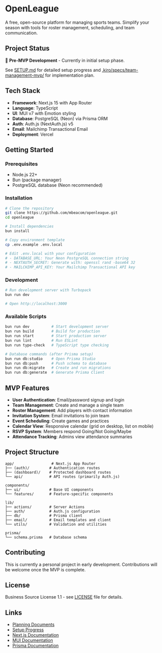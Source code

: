# OpenLeague

A free, open-source platform for managing sports teams. Simplify your season with tools for roster management, scheduling, and team communication.

## Project Status

🚧 **Pre-MVP Development** - Currently in initial setup phase.

See [SETUP.md](./SETUP.md) for detailed setup progress and [.kiro/specs/team-management-mvp/](./kiro/specs/team-management-mvp/) for implementation plan.

## Tech Stack

- **Framework**: Next.js 15 with App Router
- **Language**: TypeScript
- **UI**: MUI v7 with Emotion styling
- **Database**: PostgreSQL (Neon) via Prisma ORM
- **Auth**: Auth.js (NextAuth.js) v5
- **Email**: Mailchimp Transactional Email
- **Deployment**: Vercel

## Getting Started

### Prerequisites

- Node.js 22+
- Bun (package manager)
- PostgreSQL database (Neon recommended)

### Installation

```bash
# Clone the repository
git clone https://github.com/mbeacom/openleague.git
cd openleague

# Install dependencies
bun install

# Copy environment template
cp .env.example .env.local

# Edit .env.local with your configuration
# - DATABASE_URL: Your Neon PostgreSQL connection string
# - NEXTAUTH_SECRET: Generate with: openssl rand -base64 32
# - MAILCHIMP_API_KEY: Your Mailchimp Transactional API key
```

### Development

```bash
# Run development server with Turbopack
bun run dev

# Open http://localhost:3000
```

### Available Scripts

```bash
bun run dev          # Start development server
bun run build        # Build for production
bun run start        # Start production server
bun run lint         # Run ESLint
bun run type-check   # TypeScript type checking

# Database commands (after Prisma setup)
bun run db:studio    # Open Prisma Studio
bun run db:push      # Push schema to database
bun run db:migrate   # Create and run migrations
bun run db:generate  # Generate Prisma Client
```

## MVP Features

- **User Authentication**: Email/password signup and login
- **Team Management**: Create and manage a single team
- **Roster Management**: Add players with contact information
- **Invitation System**: Email invitations to join team
- **Event Scheduling**: Create games and practices
- **Calendar View**: Responsive calendar (grid on desktop, list on mobile)
- **RSVP System**: Members respond Going/Not Going/Maybe
- **Attendance Tracking**: Admins view attendance summaries

## Project Structure

```plaintext
app/                 # Next.js App Router
├── (auth)/         # Authentication routes
├── (dashboard)/    # Protected dashboard routes
└── api/            # API routes (primarily Auth.js)

components/
├── ui/             # Base UI components
└── features/       # Feature-specific components

lib/
├── actions/        # Server Actions
├── auth/           # Auth.js configuration
├── db/             # Prisma client
├── email/          # Email templates and client
└── utils/          # Validation and utilities

prisma/
└── schema.prisma   # Database schema
```

## Contributing

This is currently a personal project in early development. Contributions will be welcome once the MVP is complete.

## License

Business Source License 1.1 - see [LICENSE](./LICENSE) file for details.

## Links

- [Planning Documents](./.kiro/specs/team-management-mvp/)
- [Setup Progress](./SETUP.md)
- [Next.js Documentation](https://nextjs.org/docs)
- [MUI Documentation](https://mui.com/material-ui/)
- [Prisma Documentation](https://www.prisma.io/docs)

